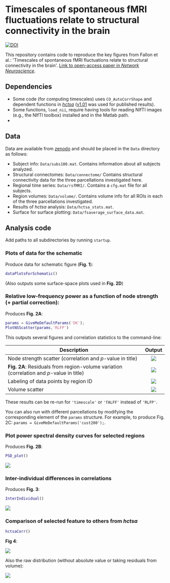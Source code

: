 # Timescales of spontaneous fMRI fluctuations relate to structural connectivity in the brain

[![DOI](https://zenodo.org/badge/188183937.svg)](https://zenodo.org/badge/latestdoi/188183937)

This repository contains code to reproduce the key figures from Fallon et al.: 'Timescales of spontaneous fMRI fluctuations relate to structural connectivity in the brain'.
[Link to open-access paper in _Network Neuroscience_](https://doi.org/10.1162/netn_a_00151).

## Dependencies

- Some code (for computing timescales) uses `CO_AutoCorrShape` and dependent functions in [_hctsa_](https://github.com/benfulcher/hctsa) ([v1.01](https://github.com/benfulcher/hctsa/releases/tag/v1.01) was used for published results).
- Some functions, `load_nii`, require having tools for reading NIfTI images (e.g., the NIfTI toolbox) installed and in the Matlab path.
-

## Data

Data are available from [zenodo](https://doi.org/10.5281/zenodo.3909007) and should be placed in the `Data` directory as follows:

- Subject info: `Data/subs100.mat`.
    Contains information about all subjects analyzed.
- Structural connectomes: `Data/connectome/`
    Contains structural connectivity data for the three parcellations investigated here.
- Regional time series: `Data/rsfMRI/`.
    Contains a `cfg.mat` file for all subjects.
- Region volumes: `Data/volume/`.
    Contains volume info for all ROIs in each of the three parcellations investigated.
- Results of _hctsa_ analysis: `Data/hctsa_stats.mat`.
- Surface for surface plotting: `Data/fsaverage_surface_data.mat`.

## Analysis code

Add paths to all subdirectories by running `startup`.

### Plots of data for the schematic

Produce data for schematic figure (__Fig. 1__):
```matlab
dataPlotsForSchematic()
```

(Also outputs some surface-space plots used in __Fig. 2D__)

### Relative low-frequency power as a function of node strength (+ partial correction):
Produces __Fig. 2A__:

```matlab
params = GiveMeDefaultParams('DK');
PlotNSScatter(params,'RLFP')
```

This outputs several figures and correlation statistics to the command-line:

| Description | Output |
| ------------- |:-------------:|
| Node strength scatter (correlation and _p_-value in title) | ![](img/PlotNSScatter_4.png) |
| __Fig. 2A__: Residuals from region-volume variation (correlation and _p_-value in title) | ![](img/PlotNSScatter_3.png) |
| Labeling of data points by region ID | ![](img/PlotNSScatter_2.png) |
| Volume scatter | ![](img/PlotNSScatter_1.png) |

These results can be re-run for `'timescale'` or `'fALFF'` instead of `'RLFP'`.

You can also run with different parcellations by modifying the corresponding element of the `params` structure.
For example, to produce Fig. 2C: `params = GiveMeDefaultParams('cust200');`.

### Plot power spectral density curves for selected regions
Produces __Fig. 2B__:

```matlab
PSD_plot()
```

![](img/PSD_plot.png)

### Inter-individual differences in correlations

Produces __Fig. 3__:
```matlab
InterIndividual()
```
![](img/InterIndividual.png)

### Comparison of selected feature to others from _hctsa_

```matlab
hctsaCorr()
```

__Fig 4__:

![](img/hctsaCorr1.png)

Also the raw distribution (without absolute value or taking residuals from volume):

![](img/hctsaCorr2.png)
